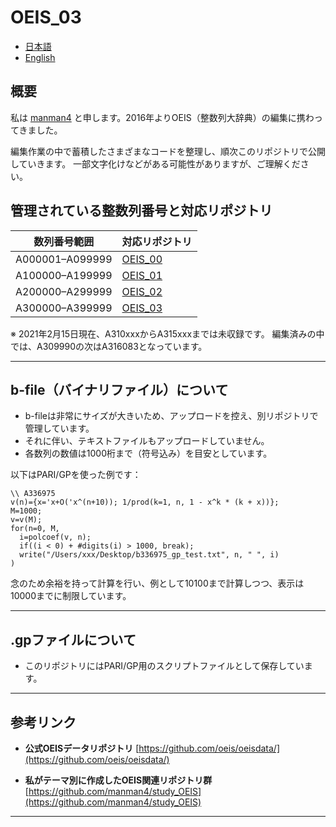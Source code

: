 # OEIS_03

* [日本語](README_ja.md)
* [English](README.md)

## 概要

私は [manman4](https://github.com/manman4) と申します。2016年よりOEIS（整数列大辞典）の編集に携わってきました。

編集作業の中で蓄積したさまざまなコードを整理し、順次このリポジトリで公開していきます。
一部文字化けなどがある可能性がありますが、ご理解ください。

## 管理されている整数列番号と対応リポジトリ

| 数列番号範囲      | 対応リポジトリ                                  |
| --------------- | --------------------------------------------- |
| A000001–A099999 | [OEIS_00](https://github.com/manman4/OEIS_00) |
| A100000–A199999 | [OEIS_01](https://github.com/manman4/OEIS_01) |
| A200000–A299999 | [OEIS_02](https://github.com/manman4/OEIS_02) |
| A300000–A399999 | [OEIS_03](https://github.com/manman4/OEIS_03) |

※ 2021年2月15日現在、A310xxxからA315xxxまでは未収録です。
編集済みの中では、A309990の次はA316083となっています。

---

## b-file（バイナリファイル）について

* b-fileは非常にサイズが大きいため、アップロードを控え、別リポジトリで管理しています。
* それに伴い、テキストファイルもアップロードしていません。
* 各数列の数値は1000桁まで（符号込み）を目安としています。

以下はPARI/GPを使った例です：

```pari
\\ A336975
v(n)={x='x+O('x^(n+10)); 1/prod(k=1, n, 1 - x^k * (k + x))};
M=1000;
v=v(M);
for(n=0, M, 
  i=polcoef(v, n); 
  if((i < 0) + #digits(i) > 1000, break); 
  write("/Users/xxx/Desktop/b336975_gp_test.txt", n, " ", i)
)
```

念のため余裕を持って計算を行い、例として10100まで計算しつつ、表示は10000までに制限しています。

---

## .gpファイルについて

* このリポジトリにはPARI/GP用のスクリプトファイルとして保存しています。

---

## 参考リンク

* **公式OEISデータリポジトリ**
  [https://github.com/oeis/oeisdata/](https://github.com/oeis/oeisdata/)

* **私がテーマ別に作成したOEIS関連リポジトリ群**
  [https://github.com/manman4/study_OEIS](https://github.com/manman4/study_OEIS)

---


